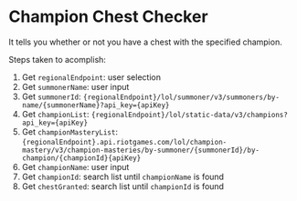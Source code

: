 # Champion Chest Checker

It tells you whether or not you have a chest with the specified champion.

Steps taken to acomplish:

1. Get `regionalEndpoint`: user selection
0. Get `summonerName`: user input
0. Get `summonerId`: `{regionalEndpoint}/lol/summoner/v3/summoners/by-name/{summonerName}?api_key={apiKey}`
0. Get `championList`: `{regionalEndpoint}/lol/static-data/v3/champions?api_key={apiKey}`
0. Get `championMasteryList`: `{regionalEndpoint}.api.riotgames.com/lol/champion-mastery/v3/champion-masteries/by-summoner/{summonerId}/by-champion/{championId}{apiKey}`
0. Get `championName`: user input
0. Get `championId`: search list until `championName` is found
0. Get `chestGranted`: search list until `championId` is found